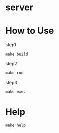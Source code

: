 # server


# How to Use

step1
```shell
make build
```

step2
```shell
make run
```


step3
```shell
make exec
```

# Help

```shell
make help
```
